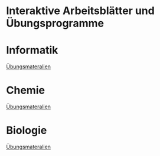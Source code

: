 # Interaktive Arbeitsblätter und Übungsprogramme

# Informatik
[Übungsmateralien](/00Informatik/index.html)

# Chemie
[Übungsmateralien](/00Chemie/index.html)  
# Biologie
[Übungsmateralien](/00Biologie/index.html)  
 
